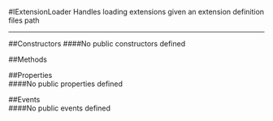 #IExtensionLoader
  Handles loading extensions given an extension definition files path 

---
##Constructors 
####No public constructors defined

##Methods  



##Properties  
####No public properties defined

##Events  
####No public events defined

